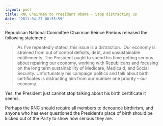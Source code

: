 ```yaml
---
layout: post
title: RNC Chairman to President Obama - Stop distracting us
date: '2011-04-27 08:55:59'
---
```


Republican National Committee Chairman Reince Priebus released the following statement:

> As I’ve repeatedly stated, this issue is a distraction.&nbsp; Our economy is strained from out of control deficits, debt, and unsustainable entitlements. The President ought to spend his time getting serious about repairing our economy, working with Republicans and focusing on the long term sustainability of Medicare, Medicaid, and Social Security. Unfortunately his campaign politics and talk about birth certificates is distracting him from our number one priority – our economy.

Yes, the President just cannot stop talking about his birth certificate it seems.

Perhaps the RNC should require all members to denounce birthirism, and anyone who has ever questioned the President’s place of birth should be kicked out of the Party to show how serious they are.